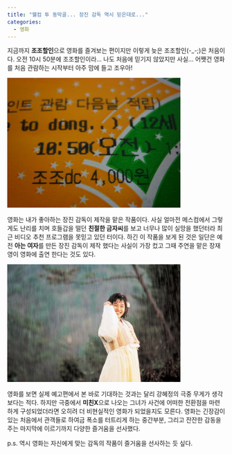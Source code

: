 ```yaml
---
title: "웰컴 투 동막골... 장진 감독 역시 믿은대로..."
categories:
  - 영화
---
```


지금까지 **조조할인**으로 영화를 즐겨보는 편이지만 이렇게 늦은 조조할인(-_-;)은 처음이다. 오전 10시 50분에 조조할인이라... 나도 처음에 믿기지 않았지만 사실... 어쨋건 영화를 처음 관람하는 시작부터 아주 맘에 들고 조우아!  

![](/assets/images/posts/2005/08/ek200000000097.jpg)  
 
영화는 내가 좋아하는 장진 감독이 제작을 맡은 작품이다. 사실 얼마전 메스컴에서 그렇게도 난리를 치며 호들갑을 떨던 **친절한 금자씨**를 보고 너무나 많이 실망을 했던터라 최근 비디오 추천 프로그램을 못믿고 있던 터이다. 하긴 이 작품을 보게 된 것은 일단은 예전 **아는 여자**를 만든 장진 감독이 제작 했다는 사실이 가장 컸고 그때 주연을 맡은 장재영이 영화에 출연 한다는 것도 있다.  

![](/assets/images/posts/2005/08/ek200000000098.jpg)

영화를 보면 실제 예고편에서 본 바로 기대하는 것과는 달리 강혜정의 극중 무게가 생각보다는 적다. 하지만 극중에서 **미친X**으로 나오는 그녀가 사건에 어떠한 전환점을 마련하게 구성되었더라면 오히려 더 비현실적인 영화가 되었을지도 모른다. 영화는 긴장감이 있는 처음에서 관객들로 하여금 폭소를 터트리게 하는 중간부분, 그리고 잔잔한 감동을 주는 마지막에 이르기까지 다양한 즐거움을 선사했다.  

p.s. 역시 영화는 자신에게 맞는 감독의 작품이 즐거움을 선사하는 듯 싶다.
